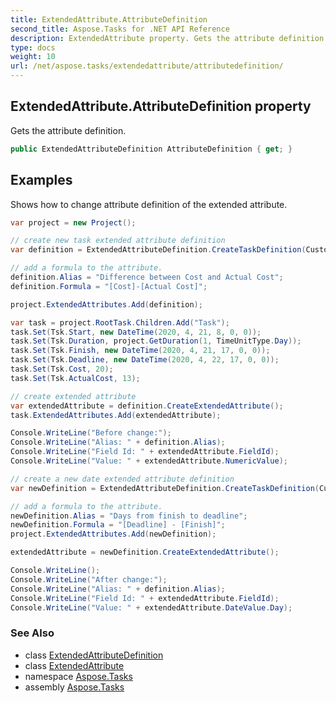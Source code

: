 ```yaml
---
title: ExtendedAttribute.AttributeDefinition
second_title: Aspose.Tasks for .NET API Reference
description: ExtendedAttribute property. Gets the attribute definition
type: docs
weight: 10
url: /net/aspose.tasks/extendedattribute/attributedefinition/
---
```

## ExtendedAttribute.AttributeDefinition property

Gets the attribute definition.

```csharp
public ExtendedAttributeDefinition AttributeDefinition { get; }
```

## Examples

Shows how to change attribute definition of the extended attribute.

```csharp
var project = new Project();

// create new task extended attribute definition
var definition = ExtendedAttributeDefinition.CreateTaskDefinition(CustomFieldType.Cost, ExtendedAttributeTask.Cost1, string.Empty);

// add a formula to the attribute.
definition.Alias = "Difference between Cost and Actual Cost";
definition.Formula = "[Cost]-[Actual Cost]";

project.ExtendedAttributes.Add(definition);

var task = project.RootTask.Children.Add("Task");
task.Set(Tsk.Start, new DateTime(2020, 4, 21, 8, 0, 0));
task.Set(Tsk.Duration, project.GetDuration(1, TimeUnitType.Day));
task.Set(Tsk.Finish, new DateTime(2020, 4, 21, 17, 0, 0));
task.Set(Tsk.Deadline, new DateTime(2020, 4, 22, 17, 0, 0));
task.Set(Tsk.Cost, 20);
task.Set(Tsk.ActualCost, 13);

// create extended attribute
var extendedAttribute = definition.CreateExtendedAttribute();
task.ExtendedAttributes.Add(extendedAttribute);

Console.WriteLine("Before change:");
Console.WriteLine("Alias: " + definition.Alias);
Console.WriteLine("Field Id: " + extendedAttribute.FieldId);
Console.WriteLine("Value: " + extendedAttribute.NumericValue);

// create a new date extended attribute definition
var newDefinition = ExtendedAttributeDefinition.CreateTaskDefinition(CustomFieldType.Date, ExtendedAttributeTask.Date1, string.Empty);

// add a formula to the attribute.
newDefinition.Alias = "Days from finish to deadline";
newDefinition.Formula = "[Deadline] - [Finish]";
project.ExtendedAttributes.Add(newDefinition);

extendedAttribute = newDefinition.CreateExtendedAttribute();

Console.WriteLine();
Console.WriteLine("After change:");
Console.WriteLine("Alias: " + definition.Alias);
Console.WriteLine("Field Id: " + extendedAttribute.FieldId);
Console.WriteLine("Value: " + extendedAttribute.DateValue.Day);
```

### See Also

* class [ExtendedAttributeDefinition](../../extendedattributedefinition/)
* class [ExtendedAttribute](../)
* namespace [Aspose.Tasks](../../extendedattribute/)
* assembly [Aspose.Tasks](../../../)


